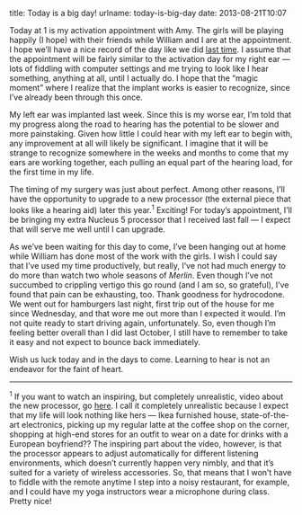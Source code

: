 title: Today is a big day!
urlname: today-is-big-day
date: 2013-08-21T10:07

Today at 1 is my activation appointment with Amy. The girls will be playing happily (I hope) with their friends while
William and I are at the appointment. I hope we&#x02bc;ll have a nice record of the day like we did [last time][a]. I
assume that the appointment will be fairly similar to the activation day for my right ear &mdash; lots of fiddling with
computer settings and me trying to look like I hear something, anything at all, until I actually do. I hope that the
&ldquo;magic moment&rdquo; where I realize that the implant works is easier to recognize, since I&#x02bc;ve already been
through this once.

[a]: {filename}/2012-10-24-what-i-saw-at-activation-appointment.md

My left ear was implanted last week. Since this is my worse ear, I&#x02bc;m told that my progress along the road to
hearing has the potential to be slower and more painstaking. Given how little I could hear with my left ear to begin
with, any improvement at all will likely be significant. I imagine that it will be strange to recognize somewhere in the
weeks and months to come that my ears are working together, each pulling an equal part of the hearing load, for the
first time in my life.

The timing of my surgery was just about perfect. Among other reasons, I&#x02bc;ll have the opportunity to upgrade to a
new processor (the external piece that looks like a hearing aid) later this year.<sup>1</sup> Exciting! For
today&#x02bc;s appointment, I&#x02bc;ll be bringing my extra Nucleus 5 processor that I received last fall &mdash; I
expect that will serve me well until I can upgrade.

As we&#x02bc;ve been waiting for this day to come, I&#x02bc;ve been hanging out at home while William has done most of
the work with the girls. I wish I could say that I&#x02bc;ve used my time productively, but really, I&#x02bc;ve not had
much energy to do more than watch two whole seasons of _Merlin_. Even though I&#x02bc;ve not succumbed to crippling
vertigo this go round (and I am so, so grateful), I&#x02bc;ve found that pain can be exhausting, too. Thank goodness for
hydrocodone. We went out for hamburgers last night, first trip out of the house for me since Wednesday, and that wore me
out more than I expected it would. I&#x02bc;m not quite ready to start driving again, unfortunately. So, even though
I&#x02bc;m feeling better overall than I did last October, I still have to remember to take it easy and not expect to
bounce back immediately.

Wish us luck today and in the days to come. Learning to hear is not an endeavor for the faint of heart.

-----

<sup>1</sup> If you want to watch an inspiring, but completely unrealistic, video about the new processor, go [here][b].
I call it completely unrealistic because I expect that my life will look nothing like hers &mdash; Ikea furnished house,
state-of-the-art electronics, picking up my regular latte at the coffee shop on the corner, shopping at high-end stores
for an outfit to wear on a date for drinks with a European boyfriend?? The inspiring part about the video, however, is
that the processor appears to adjust automatically for different listening environments, which doesn&#x02bc;t currently
happen very nimbly, and that it&#x02bc;s suited for a variety of wireless accessories. So, that means that I
won&#x02bc;t have to fiddle with the remote anytime I step into a noisy restaurant, for example, and I could have my
yoga instructors wear a microphone during class. Pretty nice!

[b]: https://vimeo.com/66882631
